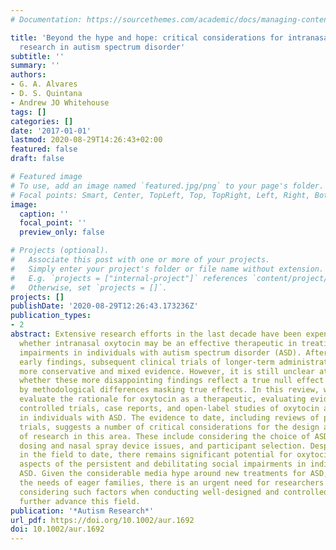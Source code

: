 ```yaml
---
# Documentation: https://sourcethemes.com/academic/docs/managing-content/

title: 'Beyond the hype and hope: critical considerations for intranasal oxytocin
  research in autism spectrum disorder'
subtitle: ''
summary: ''
authors:
- G. A. Alvares
- D. S. Quintana
- Andrew JO Whitehouse
tags: []
categories: []
date: '2017-01-01'
lastmod: 2020-08-29T14:26:43+02:00
featured: false
draft: false

# Featured image
# To use, add an image named `featured.jpg/png` to your page's folder.
# Focal points: Smart, Center, TopLeft, Top, TopRight, Left, Right, BottomLeft, Bottom, BottomRight.
image:
  caption: ''
  focal_point: ''
  preview_only: false

# Projects (optional).
#   Associate this post with one or more of your projects.
#   Simply enter your project's folder or file name without extension.
#   E.g. `projects = ["internal-project"]` references `content/project/deep-learning/index.md`.
#   Otherwise, set `projects = []`.
projects: []
publishDate: '2020-08-29T12:26:43.173236Z'
publication_types:
- 2
abstract: Extensive research efforts in the last decade have been expended into understanding
  whether intranasal oxytocin may be an effective therapeutic in treating social communication
  impairments in individuals with autism spectrum disorder (ASD). After much hyped
  early findings, subsequent clinical trials of longer-term administration have yielded
  more conservative and mixed evidence. However, it is still unclear at this stage
  whether these more disappointing findings reflect a true null effect or are mitigated
  by methodological differences masking true effects. In this review, we comprehensively
  evaluate the rationale for oxytocin as a therapeutic, evaluating evidence from randomized
  controlled trials, case reports, and open-label studies of oxytocin administration
  in individuals with ASD. The evidence to date, including reviews of preregistered
  trials, suggests a number of critical considerations for the design and interpretation
  of research in this area. These include considering the choice of ASD outcome measures,
  dosing and nasal spray device issues, and participant selection. Despite these limitations
  in the field to date, there remains significant potential for oxytocin to ameliorate
  aspects of the persistent and debilitating social impairments in individuals with
  ASD. Given the considerable media hype around new treatments for ASD, as well as
  the needs of eager families, there is an urgent need for researchers to prioritise
  considering such factors when conducting well-designed and controlled studies to
  further advance this field.
publication: '*Autism Research*'
url_pdf: https://doi.org/10.1002/aur.1692
doi: 10.1002/aur.1692
---
```

